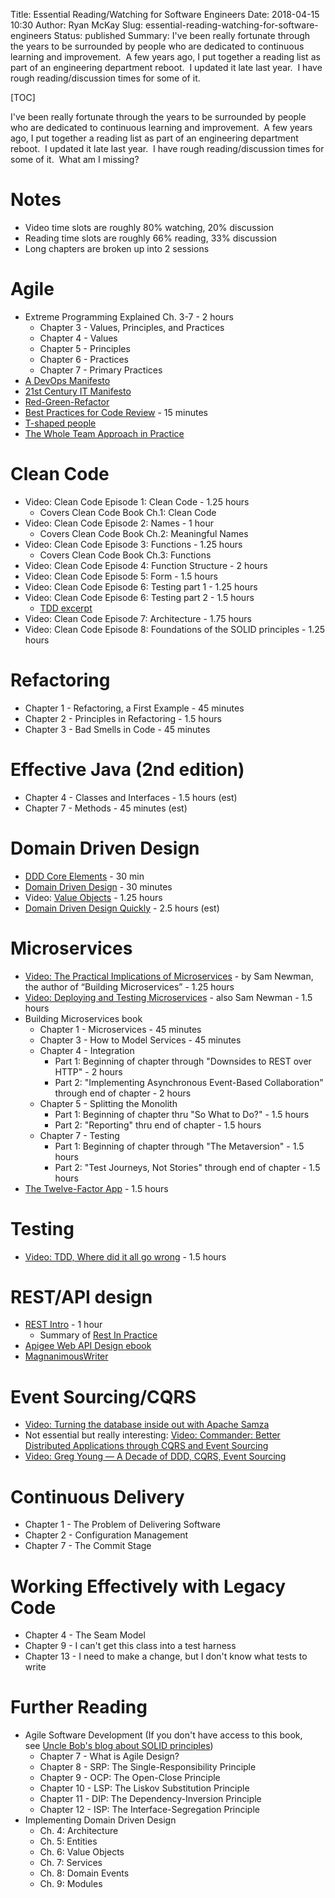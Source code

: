 Title: Essential Reading/Watching for Software Engineers
Date: 2018-04-15 10:30
Author: Ryan McKay
Slug: essential-reading-watching-for-software-engineers
Status: published
Summary: I've been really fortunate through the years to be surrounded by people who are dedicated to continuous learning and improvement.  A few years ago, I put together a reading list as part of an engineering department reboot.  I updated it late last year.  I have rough reading/discussion times for some of it.

[TOC]

I've been really fortunate through the years to be surrounded by people who are dedicated to continuous learning and improvement.  A few years ago, I put together a reading list as part of an engineering department reboot.  I updated it late last year.  I have rough reading/discussion times for some of it.  What am I missing?  

# Notes
* Video time slots are roughly 80% watching, 20% discussion
* Reading time slots are roughly 66% reading, 33% discussion
* Long chapters are broken up into 2 sessions

# Agile
* Extreme Programming Explained Ch. 3-7 - 2 hours
    * Chapter 3 - Values, Principles, and Practices
    * Chapter 4 - Values
    * Chapter 5 - Principles
    * Chapter 6 - Practices
    * Chapter 7 - Primary Practices
* [A DevOps Manifesto](https://theagileadmin.com/2010/10/15/a-devops-manifesto)
* [21st Century IT Manifesto](http://blog.ingineering.it/post/39385342347/21st-century-it-manifesto)
* [Red-Green-Refactor](http://www.jamesshore.com/Blog/Red-Green-Refactor.html)
* [Best Practices for Code Review](https://smartbear.com/learn/code-review/best-practices-for-peer-code-review/) - 15 minutes
* [T-shaped people](http://blog.ingineering.it/post/23086269936/user-centered-it-and-t-shaped-people")
* [The Whole Team Approach in Practice]("http://lisacrispin.com/2011/04/26/the-whole-team-approach-in-practice/")

# Clean Code
* Video: Clean Code Episode 1: Clean Code - 1.25 hours
    * Covers Clean Code Book Ch.1: Clean Code
* Video: Clean Code Episode 2: Names - 1 hour
    * Covers Clean Code Book Ch.2: Meaningful Names
* Video: Clean Code Episode 3: Functions - 1.25 hours
    * Covers Clean Code Book Ch.3: Functions
* Video: Clean Code Episode 4: Function Structure - 2 hours
* Video: Clean Code Episode 5: Form - 1.5 hours
* Video: Clean Code Episode 6: Testing part 1 - 1.25 hours
* Video: Clean Code Episode 6: Testing part 2 - 1.5 hours
    * [TDD excerpt](https://vimeo.com/43734265)
* Video: Clean Code Episode 7: Architecture - 1.75 hours
* Video: Clean Code Episode 8: Foundations of the SOLID principles - 1.25 hours

# Refactoring
* Chapter 1 - Refactoring, a First Example - 45 minutes
* Chapter 2 - Principles in Refactoring - 1.5 hours
* Chapter 3 - Bad Smells in Code - 45 minutes

# Effective Java (2nd edition)
* Chapter 4 - Classes and Interfaces - 1.5 hours (est)
* Chapter 7 - Methods - 45 minutes (est)

# Domain Driven Design
* [DDD Core Elements](https://drive.google.com/open?id=1yhsCaWzQv93bjkpmUYJGELcVOnAEGjpxI5J9P5hXAgg") - 30 min
* [Domain Driven Design](https://herbertograca.com/2017/09/07/domain-driven-design/) - 30 minutes
* Video: [Value Objects](https://www.infoq.com/presentations/Value-Objects-Dan-Bergh-Johnsson) - 1.25 hours
* [Domain Driven Design Quickly](https://www.infoq.com/resource/minibooks/domain-driven-design-quickly/en/pdf/DomainDrivenDesignQuicklyOnline.pdf) - 2.5 hours (est)

# Microservices
* [Video: The Practical Implications of Microservices](https://vimeo.com/99531595) - by Sam Newman, the author of “Building Microservices” - 1.25 hours
* [Video: Deploying and Testing Microservices](https://vimeo.com/100930174) - also Sam Newman - 1.5 hours
* Building Microservices book
    * Chapter 1 - Microservices - 45 minutes
    * Chapter 3 - How to Model Services - 45 minutes
    * Chapter 4 - Integration
        * Part 1: Beginning of chapter through "Downsides to REST over HTTP" - 2 hours
        * Part 2: "Implementing Asynchronous Event-Based Collaboration" through end of chapter - 2 hours
    * Chapter 5 - Splitting the Monolith
        * Part 1: Beginning of chapter thru "So What to Do?" - 1.5 hours
        * Part 2: "Reporting" thru end of chapter - 1.5 hours
    * Chapter 7 - Testing  
        * Part 1: Beginning of chapter through "The Metaversion" - 1.5 hours
        * Part 2: "Test Journeys, Not Stories" through end of chapter - 1.5 hours
* [The Twelve-Factor App](http://12factor.net/) - 1.5 hours

# Testing
* [Video: TDD, Where did it all go wrong](http://www.infoq.com/presentations/tdd-original) - 1.5 hours

# REST/API design
* [REST Intro](https://drive.google.com/open?id=1ZJ-k6Aeqx0ISewdbg6ANTXk9ppky4Pn9Kf1BYtpRi2Y") - 1 hour
    * Summary of [Rest In Practice](http://shop.oreilly.com/product/9780596805838.do)
* [Apigee Web API Design ebook](https://apigee.com/api-management/#/ebook/768)
* [MagnanimousWriter](http://tenderware.blogspot.com/2011/05/magnanimous-writer.html)

# Event Sourcing/CQRS
* [Video: Turning the database inside out with Apache Samza](https://www.youtube.com/watch?v=fU9hR3kiOK0)
* Not essential but really interesting: [Video: Commander: Better Distributed Applications through CQRS and Event Sourcing](https://www.youtube.com/watch?v=B1-gS0oEtYc)
* [Video: Greg Young — A Decade of DDD, CQRS, Event Sourcing]("https://www.youtube.com/watch?v=LDW0QWie21s")

# Continuous Delivery
* Chapter 1 - The Problem of Delivering Software
* Chapter 2 - Configuration Management
* Chapter 7 - The Commit Stage

# Working Effectively with Legacy Code
* Chapter 4 - The Seam Model
* Chapter 9 - I can't get this class into a test harness
* Chapter 13 - I need to make a change, but I don't know what tests to write

# Further Reading
* Agile Software Development (If you don't have access to this book, see [Uncle Bob's blog about SOLID principles](http://butunclebob.com/ArticleS.UncleBob.PrinciplesOfOod))
    * Chapter 7 - What is Agile Design?
    * Chapter 8 - SRP: The Single-Responsibility Principle
    * Chapter 9 - OCP: The Open-Close Principle
    * Chapter 10 - LSP: The Liskov Substitution Principle
    * Chapter 11 - DIP: The Dependency-Inversion Principle
    * Chapter 12 - ISP: The Interface-Segregation Principle
* Implementing Domain Driven Design
    * Ch. 4: Architecture
    * Ch. 5: Entities
    * Ch. 6: Value Objects
    * Ch. 7: Services
    * Ch. 8: Domain Events
    * Ch. 9: Modules
